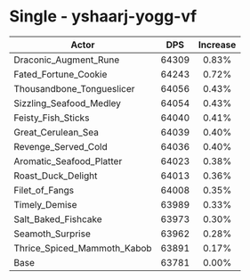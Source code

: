 # Single - yshaarj-yogg-vf
| Actor | DPS | Increase |
|---|:---:|:---:|
|Draconic_Augment_Rune|64309|0.83%|
|Fated_Fortune_Cookie|64243|0.72%|
|Thousandbone_Tongueslicer|64056|0.43%|
|Sizzling_Seafood_Medley|64054|0.43%|
|Feisty_Fish_Sticks|64040|0.41%|
|Great_Cerulean_Sea|64039|0.40%|
|Revenge_Served_Cold|64036|0.40%|
|Aromatic_Seafood_Platter|64023|0.38%|
|Roast_Duck_Delight|64013|0.36%|
|Filet_of_Fangs|64008|0.35%|
|Timely_Demise|63989|0.33%|
|Salt_Baked_Fishcake|63973|0.30%|
|Seamoth_Surprise|63962|0.28%|
|Thrice_Spiced_Mammoth_Kabob|63891|0.17%|
|Base|63781|0.00%|

